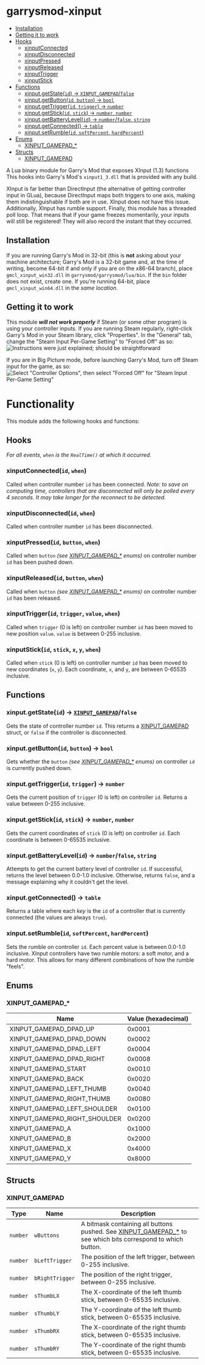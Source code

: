 # garrysmod-xinput
* [Installation](#installation)
* [Getting it to work](#getting-it-to-work)
* [Hooks](#hooks)
  * [xinputConnected](#xinputconnectedid-when)
  * [xinputDisconnected](#xinputdisconnectedid-when)
  * [xinputPressed](#xinputpressedid-button-when)
  * [xinputReleased](#xinputreleasedid-button-when)
  * [xinputTrigger](#xinputtriggerid-trigger-value-when)
  * [xinputStick](#xinputstickid-stick-x-y-when)
* [Functions](#functions)
  * [xinput.getState(`id`) → `XINPUT_GAMEPAD`/`false`](#xinputgetstateid--xinput_gamepadfalse)
  * [xinput.getButton(`id`, `button`) → `bool`](#xinputgetbuttonid-button--bool)
  * [xinput.getTrigger(`id`, `trigger`) → `number`](#xinputgettriggerid-trigger--number)
  * [xinput.getStick(`id`, `stick`) → `number`, `number`](#xinputgetstickid-stick--number-number)
  * [xinput.getBatteryLevel(`id`) → `number`/`false`, `string`](#xinputgetbatterylevelid--numberfalse-string)
  * [xinput.getConnected() → `table`](#xinputgetconnected--table)
  * [xinput.setRumble(`id`, `softPercent`, `hardPercent`)](#xinputsetrumbleid-softpercent-hardpercent)
* [Enums](#enums)
  * [XINPUT\_GAMEPAD\_*](#xinput_gamepad_)
* [Structs](#structs)
  * [XINPUT_GAMEPAD](#xinput_gamepad)

A Lua binary module for Garry's Mod that exposes XInput (1.3) functions
This hooks into Garry's Mod's `xinput1_3.dll` that is provided with any build.

XInput is far better than DirectInput (the alternative of getting controller input in GLua), because DirectInput maps both triggers to one axis, making them indistinguishable if both are in use. XInput does not have this issue. Additionally, XInput has rumble support.
Finally, this module has a threaded poll loop. That means that if your game freezes momentarily, your inputs will still be registered! They will also record the instant that they occurred.

## Installation
If you are running Garry's Mod in 32-bit (this is **not** asking about your machine architecture; Garry's Mod is a 32-bit game and, at the time of writing, become 64-bit if and only if you are on the x86-64 branch), place `gmcl_xinput_win32.dll` in `garrysmod/garrysmod/lua/bin`. If the `bin` folder does not exist, create one. If you're running 64-bit, place `gmcl_xinput_win64.dll` in the _same location_.

## Getting it to work
This module ***will not work properly*** if Steam (or some other program) is using your controller inputs. If you are running Steam regularly, right-click Garry's Mod in your Steam library, click "Properties". In the "General" tab, change the "Steam Input Per-Game Setting" to "Forced Off" as so: ![Instructions were just explained; should be straightforward](http://mitterdoo.net/u/2019-06/11d45108-618a-4328-a09d-4aadd15ffc2f.png)

If you are in Big Picture mode, before launching Garry's Mod, turn off Steam input for the game, as so: ![Select "Controller Options", then select "Forced Off" for "Steam Input Per-Game Setting"](http://mitterdoo.net/u/2019-06/3dea28d5-e657-4ff6-a347-55f41f6856d1.png)


# Functionality
This module adds the following hooks and functions:
## Hooks
_For all events, `when` is the `RealTime()` at which it occurred._

### xinputConnected(`id`, `when`)
Called when controller number `id` has been connected. *Note: to save on computing time, controllers that are disconnected will only be polled every 4 seconds. It may take longer for the reconnect to be detected.*

### xinputDisconnected(`id`, `when`)
Called when controller number `id` has been disconnected.

### xinputPressed(`id`, `button`, `when`)
Called when `button` _(see [XINPUT_GAMEPAD_*](#xinput_gamepad_) enums)_ on controller number `id` has been pushed down.

### xinputReleased(`id`, `button`, `when`)
Called when `button` _(see [XINPUT_GAMEPAD_*](#xinput_gamepad_) enums)_ on controller number `id` has been released.

### xinputTrigger(`id`, `trigger`, `value`, `when`)
Called when `trigger` (0 is left) on controller number `id` has been moved to new position `value`. `value` is between 0-255 inclusive.

### xinputStick(`id`, `stick`, `x`, `y`, `when`)
Called when `stick` (0 is left) on controller number `id` has been moved to new coordinates (`x`, `y`). Each coordinate, `x`, and `y`, are between 0-65535 inclusive.

## Functions

### xinput.getState(`id`) → [`XINPUT_GAMEPAD`](#xinput_gamepad)/`false`
Gets the state of controller number `id`. This returns a [XINPUT_GAMEPAD](#xinput_gamepad) struct, or `false` if the controller is disconnected.

### xinput.getButton(`id`, `button`) → `bool`
Gets whether the `button` _(see [XINPUT_GAMEPAD_*](#xinput_gamepad_) enums)_ on controller `id` is currently pushed down.

### xinput.getTrigger(`id`, `trigger`) → `number`
Gets the current position of `trigger` (0 is left) on controller `id`. Returns a value between 0-255 inclusive.

### xinput.getStick(`id`, `stick`) → `number`, `number`
Gets the current coordinates of `stick` (0 is left) on controller `id`. Each coordinate is between 0-65535 inclusive.

### xinput.getBatteryLevel(`id`) → `number`/`false`, `string`
Attempts to get the current battery level of controller `id`. If successful, returns the level between 0.0-1.0 inclusive. Otherwise, returns `false`, and a message explaining why it couldn't get the level.

### xinput.getConnected() → `table`
Returns a table where each _key_ is the `id` of a controller that is currently connected (the values are always `true`).

### xinput.setRumble(`id`, `softPercent`, `hardPercent`)
Sets the rumble on controller `id`. Each percent value is between 0.0-1.0 inclusive. XInput controllers have two rumble motors: a soft motor, and a hard motor. This allows for many different combinations of how the rumble "feels".

## Enums

### XINPUT_GAMEPAD_*
Name | Value (hexadecimal)
-----|--------------------
XINPUT_GAMEPAD_DPAD_UP | 0x0001
XINPUT_GAMEPAD_DPAD_DOWN | 0x0002
XINPUT_GAMEPAD_DPAD_LEFT | 0x0004
XINPUT_GAMEPAD_DPAD_RIGHT | 0x0008
XINPUT_GAMEPAD_START | 0x0010
XINPUT_GAMEPAD_BACK | 0x0020
XINPUT_GAMEPAD_LEFT_THUMB | 0x0040
XINPUT_GAMEPAD_RIGHT_THUMB | 0x0080
XINPUT_GAMEPAD_LEFT_SHOULDER | 0x0100
XINPUT_GAMEPAD_RIGHT_SHOULDER | 0x0200
XINPUT_GAMEPAD_A | 0x1000
XINPUT_GAMEPAD_B | 0x2000
XINPUT_GAMEPAD_X | 0x4000
XINPUT_GAMEPAD_Y | 0x8000

## Structs

### XINPUT_GAMEPAD
Type | Name | Description
-----|------|------------
`number` | `wButtons` | A bitmask containing all buttons pushed. See [XINPUT_GAMEPAD_*](#xinput_gamepad_) to see which bits correspond to which button.
`number` | `bLeftTrigger` | The position of the left trigger, between 0-255 inclusive.
`number` | `bRightTrigger` | The position of the right trigger, between 0-255 inclusive.
`number` | `sThumbLX` | The X-coordinate of the left thumb stick, between 0-65535 inclusive.
`number` | `sThumbLY` | The Y-coordinate of the left thumb stick, between 0-65535 inclusive.
`number` | `sThumbRX` | The X-coordinate of the right thumb stick, between 0-65535 inclusive.
`number` | `sThumbRY` | The Y-coordinate of the right thumb stick, between 0-65535 inclusive.
